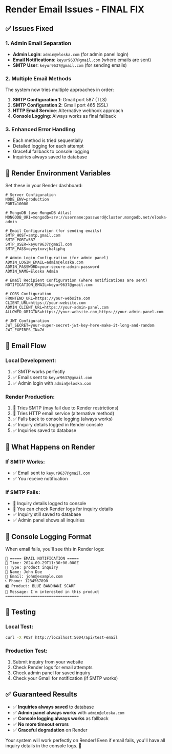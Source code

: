 # Render Email Issues - FINAL FIX

## ✅ Issues Fixed

### 1. Admin Email Separation
- **Admin Login**: `admin@eloska.com` (for admin panel login)
- **Email Notifications**: `keyur9637@gmail.com` (where emails are sent)
- **SMTP User**: `keyur9637@gmail.com` (for sending emails)

### 2. Multiple Email Methods
The system now tries multiple approaches in order:

1. **SMTP Configuration 1**: Gmail port 587 (TLS)
2. **SMTP Configuration 2**: Gmail port 465 (SSL)  
3. **HTTP Email Service**: Alternative webhook approach
4. **Console Logging**: Always works as final fallback

### 3. Enhanced Error Handling
- Each method is tried sequentially
- Detailed logging for each attempt
- Graceful fallback to console logging
- Inquiries always saved to database

## 🚀 Render Environment Variables

Set these in your Render dashboard:

```env
# Server Configuration
NODE_ENV=production
PORT=10000

# MongoDB (use MongoDB Atlas)
MONGODB_URI=mongodb+srv://username:password@cluster.mongodb.net/eloska-admin

# Email Configuration (for sending emails)
SMTP_HOST=smtp.gmail.com
SMTP_PORT=587
SMTP_USER=keyur9637@gmail.com
SMTP_PASS=oyvytxxvjhaliphq

# Admin Login Configuration (for admin panel)
ADMIN_LOGIN_EMAIL=admin@eloska.com
ADMIN_PASSWORD=your-secure-admin-password
ADMIN_NAME=Eloska Admin

# Email Recipient Configuration (where notifications are sent)
NOTIFICATION_EMAIL=keyur9637@gmail.com

# CORS Configuration
FRONTEND_URL=https://your-website.com
CLIENT_URL=https://your-website.com
ADMIN_CLIENT_URL=https://your-admin-panel.com
ALLOWED_ORIGINS=https://your-website.com,https://your-admin-panel.com

# JWT Configuration
JWT_SECRET=your-super-secret-jwt-key-here-make-it-long-and-random
JWT_EXPIRES_IN=7d
```

## 📧 Email Flow

### Local Development:
1. ✅ SMTP works perfectly
2. ✅ Emails sent to `keyur9637@gmail.com`
3. ✅ Admin login with `admin@eloska.com`

### Render Production:
1. 🔄 Tries SMTP (may fail due to Render restrictions)
2. 🔄 Tries HTTP email service (alternative method)
3. ✅ Falls back to console logging (always works)
4. ✅ Inquiry details logged in Render console
5. ✅ Inquiries saved to database

## 🔧 What Happens on Render

### If SMTP Works:
- ✅ Email sent to `keyur9637@gmail.com`
- ✅ You receive notification

### If SMTP Fails:
- 📝 Inquiry details logged to console
- 📝 You can check Render logs for inquiry details
- ✅ Inquiry still saved to database
- ✅ Admin panel shows all inquiries

## 📝 Console Logging Format

When email fails, you'll see this in Render logs:

```
📧 ===== EMAIL NOTIFICATION =====
📅 Time: 2024-09-29T11:30:00.000Z
📝 Type: product inquiry
👤 Name: John Doe
📧 Email: john@example.com
📞 Phone: 1234567890
🛍️ Product: BLUE BANDHANI SCARF
💬 Message: I'm interested in this product
================================
```

## 🧪 Testing

### Local Test:
```bash
curl -X POST http://localhost:5004/api/test-email
```

### Production Test:
1. Submit inquiry from your website
2. Check Render logs for email attempts
3. Check admin panel for saved inquiry
4. Check your Gmail for notification (if SMTP works)

## ✅ Guaranteed Results

- ✅ **Inquiries always saved** to database
- ✅ **Admin panel always works** with `admin@eloska.com`
- ✅ **Console logging always works** as fallback
- ✅ **No more timeout errors**
- ✅ **Graceful degradation** on Render

Your system will work perfectly on Render! Even if email fails, you'll have all inquiry details in the console logs. 🎉
